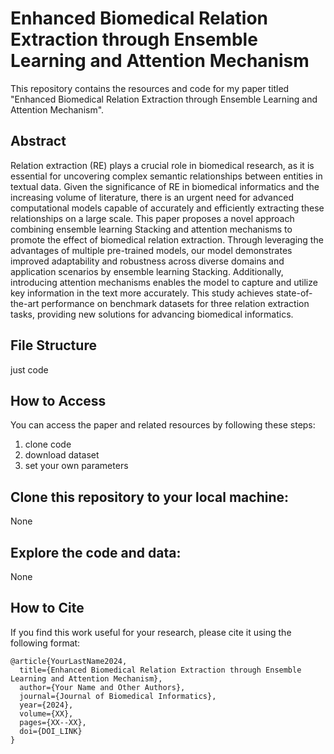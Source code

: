 # Enhanced Biomedical Relation Extraction through Ensemble Learning and Attention Mechanism
This repository contains the resources and code for my paper titled "Enhanced Biomedical Relation Extraction through Ensemble Learning and Attention Mechanism".

## Abstract
Relation extraction (RE) plays a crucial role in biomedical research, as it is essential for uncovering complex semantic relationships between entities in textual data. Given the significance of RE in biomedical informatics and the increasing volume of literature, there is an urgent need for advanced computational models capable of accurately and efficiently extracting these relationships on a large scale. This paper proposes a novel approach combining ensemble learning Stacking and attention mechanisms to promote the effect of biomedical relation extraction. Through leveraging the advantages of multiple pre-trained models, our model demonstrates improved adaptability and robustness across diverse domains and application scenarios by ensemble learning Stacking. Additionally, introducing attention mechanisms enables the model to capture and utilize key information in the text more accurately. This study achieves state-of-the-art performance on benchmark datasets for three relation extraction tasks, providing new solutions for advancing biomedical informatics.

## File Structure
just code

## How to Access
You can access the paper and related resources by following these steps:
1. clone code
2. download dataset
3. set your own parameters

## Clone this repository to your local machine:
None

## Explore the code and data:
None

## How to Cite
If you find this work useful for your research, please cite it using the following format:
```
@article{YourLastName2024,
  title={Enhanced Biomedical Relation Extraction through Ensemble Learning and Attention Mechanism},
  author={Your Name and Other Authors},
  journal={Journal of Biomedical Informatics},
  year={2024},
  volume={XX},
  pages={XX--XX},
  doi={DOI_LINK}
}
```
